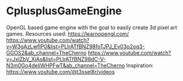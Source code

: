 # CplusplusGameEngine
OpenGL based game engine with the goal to easily create 3d pixel art games.
Resources used:
https://learnopengl.com/
https://www.youtube.com/watch?v=W3gAzLwfIP0&list=PLlrATfBNZ98foTJPJ_Ev03o2oq3-GGOS2&ab_channel=TheCherno
https://www.youtube.com/watch?v=JxIZbV_XjAs&list=PLlrATfBNZ98dC-V-N3m0Go4deliWHPFwT&ab_channel=TheCherno
Inspiration: 
https://www.youtube.com/@t3ssel8r/videos
